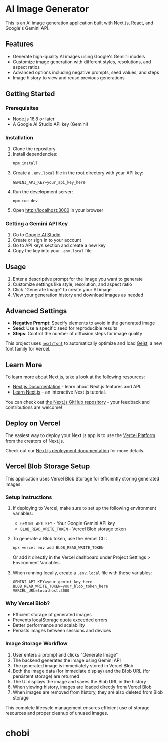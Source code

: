# AI Image Generator

This is an AI image generation application built with Next.js, React, and Google's Gemini API.

## Features

- Generate high-quality AI images using Google's Gemini models
- Customize image generation with different styles, resolutions, and aspect ratios
- Advanced options including negative prompts, seed values, and steps
- Image history to view and reuse previous generations

## Getting Started

### Prerequisites

- Node.js 16.8 or later
- A Google AI Studio API key (Gemini)

### Installation

1. Clone the repository
2. Install dependencies:
   ```bash
   npm install
   ```
3. Create a `.env.local` file in the root directory with your API key:
   ```
   GEMINI_API_KEY=your_api_key_here
   ```
4. Run the development server:
   ```bash
   npm run dev
   ```
5. Open [http://localhost:3000](http://localhost:3000) in your browser

### Getting a Gemini API Key

1. Go to [Google AI Studio](https://makersuite.google.com/)
2. Create or sign in to your account
3. Go to API keys section and create a new key
4. Copy the key into your `.env.local` file

## Usage

1. Enter a descriptive prompt for the image you want to generate
2. Customize settings like style, resolution, and aspect ratio
3. Click "Generate Image" to create your AI image
4. View your generation history and download images as needed

## Advanced Settings

- **Negative Prompt**: Specify elements to avoid in the generated image
- **Seed**: Use a specific seed for reproducible results
- **Steps**: Control the number of diffusion steps for image quality

This project uses [`next/font`](https://nextjs.org/docs/app/building-your-application/optimizing/fonts) to automatically optimize and load [Geist](https://vercel.com/font), a new font family for Vercel.

## Learn More

To learn more about Next.js, take a look at the following resources:

- [Next.js Documentation](https://nextjs.org/docs) - learn about Next.js features and API.
- [Learn Next.js](https://nextjs.org/learn) - an interactive Next.js tutorial.

You can check out [the Next.js GitHub repository](https://github.com/vercel/next.js) - your feedback and contributions are welcome!

## Deploy on Vercel

The easiest way to deploy your Next.js app is to use the [Vercel Platform](https://vercel.com/new?utm_medium=default-template&filter=next.js&utm_source=create-next-app&utm_campaign=create-next-app-readme) from the creators of Next.js.

Check out our [Next.js deployment documentation](https://nextjs.org/docs/app/building-your-application/deploying) for more details.

## Vercel Blob Storage Setup

This application uses Vercel Blob Storage for efficiently storing generated images.

### Setup Instructions

1. If deploying to Vercel, make sure to set up the following environment variables:
   - `GEMINI_API_KEY` - Your Google Gemini API key
   - `BLOB_READ_WRITE_TOKEN` - Vercel Blob storage token

2. To generate a Blob token, use the Vercel CLI:
   ```bash
   npx vercel env add BLOB_READ_WRITE_TOKEN
   ```
   
   Or add it directly in the Vercel dashboard under Project Settings > Environment Variables.

3. When running locally, create a `.env.local` file with these variables:
   ```
   GEMINI_API_KEY=your_gemini_key_here
   BLOB_READ_WRITE_TOKEN=your_blob_token_here
   VERCEL_URL=localhost:3000
   ```

### Why Vercel Blob?

- Efficient storage of generated images
- Prevents localStorage quota exceeded errors
- Better performance and scalability
- Persists images between sessions and devices

### Image Storage Workflow

1. User enters a prompt and clicks "Generate Image"
2. The backend generates the image using Gemini API
3. The generated image is immediately stored in Vercel Blob
4. Both the image data (for immediate display) and the Blob URL (for persistent storage) are returned
5. The UI displays the image and saves the Blob URL in the history
6. When viewing history, images are loaded directly from Vercel Blob
7. When images are removed from history, they are also deleted from Blob storage

This complete lifecycle management ensures efficient use of storage resources and proper cleanup of unused images.
# chobi
